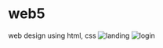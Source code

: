 # web5
web design using html, css
![landing](https://user-images.githubusercontent.com/99733653/218075723-42b18d13-1152-4772-8f1e-a27d95914c27.png)
![login](https://user-images.githubusercontent.com/99733653/218075743-95a9826b-f47d-412a-81df-30bdeee3f6b8.png)

